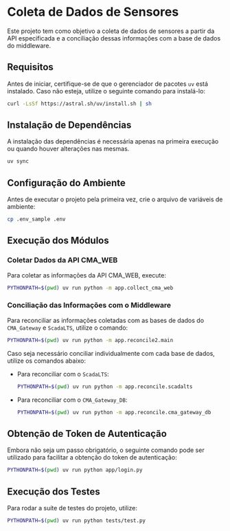 # Coleta de Dados de Sensores

Este projeto tem como objetivo a coleta de dados de sensores a partir da API especificada e a conciliação dessas informações com a base de dados do middleware.

## Requisitos

Antes de iniciar, certifique-se de que o gerenciador de pacotes `uv` está instalado. Caso não esteja, utilize o seguinte comando para instalá-lo:

```bash
curl -LsSf https://astral.sh/uv/install.sh | sh
```

## Instalação de Dependências

A instalação das dependências é necessária apenas na primeira execução ou quando houver alterações nas mesmas.

```bash
uv sync
```

## Configuração do Ambiente

Antes de executar o projeto pela primeira vez, crie o arquivo de variáveis de ambiente:

```bash
cp .env_sample .env
```

## Execução dos Módulos

### Coletar Dados da API CMA_WEB

Para coletar as informações da API CMA_WEB, execute:

```bash
PYTHONPATH=$(pwd) uv run python -m app.collect_cma_web
```

### Conciliação das Informações com o Middleware

Para reconciliar as informações coletadas com as bases de dados do `CMA_Gateway` e `ScadaLTS`, utilize o comando:

```bash
PYTHONPATH=$(pwd) uv run python -m app.reconcile2.main
```

Caso seja necessário conciliar individualmente com cada base de dados, utilize os comandos abaixo:

- Para reconciliar com o `ScadaLTS`:

  ```bash
  PYTHONPATH=$(pwd) uv run python -m app.reconcile.scadalts
  ```

- Para reconciliar com o `CMA_Gateway_DB`:

  ```bash
  PYTHONPATH=$(pwd) uv run python -m app.reconcile.cma_gateway_db
  ```

## Obtenção de Token de Autenticação

Embora não seja um passo obrigatório, o seguinte comando pode ser utilizado para facilitar a obtenção do token de autenticação:

```bash
PYTHONPATH=$(pwd) uv run python app/login.py
```

## Execução dos Testes

Para rodar a suíte de testes do projeto, utilize:

```bash
PYTHONPATH=$(pwd) uv run python tests/test.py
```

